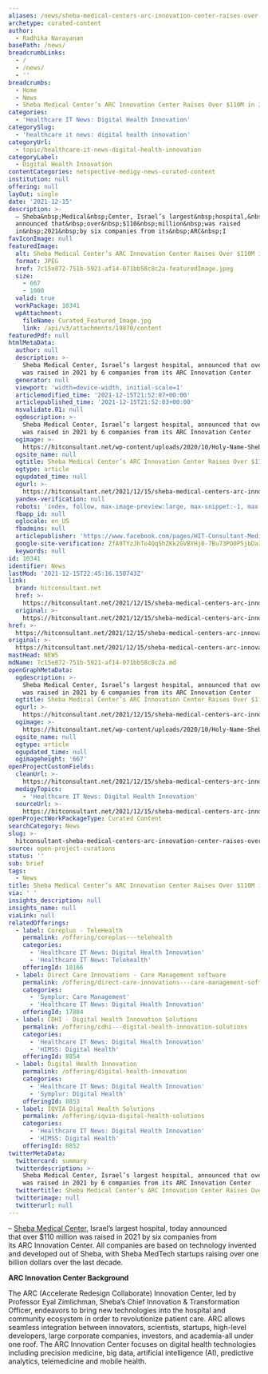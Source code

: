 ```yaml
---
aliases: /news/sheba-medical-centers-arc-innovation-center-raises-over-110m-in-2021
archetype: curated-content
author:
  - Radhika Narayanan
basePath: /news/
breadcrumbLinks:
  - /
  - /news/
  - ''
breadcrumbs:
  - Home
  - News
  - Sheba Medical Center’s ARC Innovation Center Raises Over $110M in 2021
categories:
  - 'Healthcare IT News: Digital Health Innovation'
categorySlug:
  - 'healthcare it news: digital health innovation'
categoryUrl:
  - topic/healthcare-it-news-digital-health-innovation
categoryLabel:
  - Digital Health Innovation
contentCategories: netspective-medigy-news-curated-content
institution: null
offering: null
layOut: single
date: '2021-12-15'
description: >-
  – Sheba&nbsp;Medical&nbsp;Center, Israel’s largest&nbsp;hospital,&nbsp;today
  announced that&nbsp;over&nbsp;$110&nbsp;million&nbsp;was raised
  in&nbsp;2021&nbsp;by six companies from its&nbsp;ARC&nbsp;I
favIconImage: null
featuredImage:
  alt: Sheba Medical Center’s ARC Innovation Center Raises Over $110M in 2021
  format: JPEG
  href: 7c15e872-751b-5921-af14-071bb58c8c2a-featuredImage.jpeg
  size:
    - 667
    - 1000
  valid: true
  workPackage: 10341
  wpAttachment:
    fileName: Curated_Featured_Image.jpg
    link: /api/v3/attachments/19870/content
featuredPdf: null
htmlMetaData:
  author: null
  description: >-
    Sheba Medical Center, Israel’s largest hospital, announced that over $110M
    was raised in 2021 by 6 companies from its ARC Innovation Center
  generator: null
  viewport: 'width=device-width, initial-scale=1'
  articlemodified_time: '2021-12-15T21:52:07+00:00'
  articlepublished_time: '2021-12-15T21:52:03+00:00'
  msvalidate.01: null
  ogdescription: >-
    Sheba Medical Center, Israel’s largest hospital, announced that over $110M
    was raised in 2021 by 6 companies from its ARC Innovation Center
  ogimage: >-
    https://hitconsultant.net/wp-content/uploads/2020/10/Holy-Name-Sheba-Medical-Center-Partner-to-Develop-Digital-Health-Solutions.jpg
  ogsite_name: null
  ogtitle: Sheba Medical Center’s ARC Innovation Center Raises Over $110M in 2021
  ogtype: article
  ogupdated_time: null
  ogurl: >-
    https://hitconsultant.net/2021/12/15/sheba-medical-centers-arc-innovation-center/
  yandex-verification: null
  robots: 'index, follow, max-image-preview:large, max-snippet:-1, max-video-preview:-1'
  fbapp_id: null
  oglocale: en_US
  fbadmins: null
  articlepublisher: 'https://www.facebook.com/pages/HIT-Consultant-Media/302199219847409'
  google-site-verification: ZfA9TYzJhTo4Qq5hZKk2GVBYHj0-7Bu73PO0P5jbDaI
  keywords: null
id: 10341
identifier: News
lastMod: '2021-12-15T22:45:16.150743Z'
link:
  brand: hitconsultant.net
  href: >-
    https://hitconsultant.net/2021/12/15/sheba-medical-centers-arc-innovation-center/#.Ybpvub3P1PY
  original: >-
    https://hitconsultant.net/2021/12/15/sheba-medical-centers-arc-innovation-center/#.Ybpvub3P1PY
href: >-
  https://hitconsultant.net/2021/12/15/sheba-medical-centers-arc-innovation-center/#.Ybpvub3P1PY
original: >-
  https://hitconsultant.net/2021/12/15/sheba-medical-centers-arc-innovation-center/#.Ybpvub3P1PY
mastHead: NEWS
mdName: 7c15e872-751b-5921-af14-071bb58c8c2a.md
openGraphMetaData:
  ogdescription: >-
    Sheba Medical Center, Israel’s largest hospital, announced that over $110M
    was raised in 2021 by 6 companies from its ARC Innovation Center
  ogtitle: Sheba Medical Center’s ARC Innovation Center Raises Over $110M in 2021
  ogurl: >-
    https://hitconsultant.net/2021/12/15/sheba-medical-centers-arc-innovation-center/
  ogimage: >-
    https://hitconsultant.net/wp-content/uploads/2020/10/Holy-Name-Sheba-Medical-Center-Partner-to-Develop-Digital-Health-Solutions.jpg
  ogsite_name: null
  ogtype: article
  ogupdated_time: null
  ogimageheight: '667'
openProjectCustomFields:
  cleanUrl: >-
    https://hitconsultant.net/2021/12/15/sheba-medical-centers-arc-innovation-center/#.Ybpvub3P1PY
  medigyTopics:
    - 'Healthcare IT News: Digital Health Innovation'
  sourceUrl: >-
    https://hitconsultant.net/2021/12/15/sheba-medical-centers-arc-innovation-center/#.Ybpvub3P1PY
openProjectWorkPackageType: Curated Content
searchCategory: News
slug: >-
  hitconsultant-sheba-medical-centers-arc-innovation-center-raises-over-110m-in-2021
source: open-project-curations
status: ''
sub: brief
tags:
  - News
title: Sheba Medical Center’s ARC Innovation Center Raises Over $110M in 2021
via: ' '
insights_description: null
insights_name: null
viaLink: null
relatedOfferings:
  - label: Coreplus - TeleHealth
    permalink: /offering/coreplus---telehealth
    categories:
      - 'Healthcare IT News: Digital Health Innovation'
      - 'Healthcare IT News: Telehealth'
    offeringId: 18166
  - label: Direct Care Innovations - Care Management software
    permalink: /offering/direct-care-innovations---care-management-software
    categories:
      - 'Symplur: Care Management'
      - 'Healthcare IT News: Digital Health Innovation'
    offeringId: 17884
  - label: CDHI - Digital Health Innovation Solutions
    permalink: /offering/cdhi---digital-health-innovation-solutions
    categories:
      - 'Healthcare IT News: Digital Health Innovation'
      - 'HIMSS: Digital Health'
    offeringId: 8854
  - label: Digital Health Innovation
    permalink: /offering/digital-health-innovation
    categories:
      - 'Healthcare IT News: Digital Health Innovation'
      - 'Symplur: Digital Health'
    offeringId: 8853
  - label: IQVIA Digital Health Solutions
    permalink: /offering/iqvia-digital-health-solutions
    categories:
      - 'Healthcare IT News: Digital Health Innovation'
      - 'HIMSS: Digital Health'
    offeringId: 8852
twitterMetaData:
  twittercard: summary
  twitterdescription: >-
    Sheba Medical Center, Israel’s largest hospital, announced that over $110M
    was raised in 2021 by 6 companies from its ARC Innovation Center
  twittertitle: Sheba Medical Center’s ARC Innovation Center Raises Over $110M in 2021
  twitterimage: null
  twitterurl: null
---
```

<p>– <a href="https://urldefense.proofpoint.com/v2/url?u=https-3A__eng.sheba.co.il_&amp;d=DwMF_Q&amp;c=gOrgfQB8xVH7F0lP7MQhi8CyVXMBvYqNyP3LuSSb8Lw&amp;r=SCgwjaN454Pw7mjdJDJi87Tb_LSYvG98z4lzRpW1fVA&amp;m=MfnKMX4IIWPQJWbC5rMMCsMFp78B8SPff0U1L0iyIUo&amp;s=sLfjChW67pEZ0onpW15qwWbPb4d4FBpLxuybOT_KyPg&amp;e=">Sheba&nbsp;Medical&nbsp;Center</a>, Israel’s largest&nbsp;hospital,&nbsp;today announced that&nbsp;over&nbsp;$110&nbsp;million&nbsp;was raised in&nbsp;2021&nbsp;by six companies from its&nbsp;ARC&nbsp;Innovation&nbsp;Center. All companies are based on technology invented and developed out of&nbsp;Sheba, with&nbsp;Sheba&nbsp;MedTech startups raising&nbsp;over&nbsp;one billion dollars&nbsp;over&nbsp;the last decade.&nbsp;</p><p><strong>ARC Innovation Center Background</strong></p><p>The&nbsp;ARC&nbsp;(Accelerate Redesign Collaborate)&nbsp;Innovation&nbsp;Center,&nbsp;led by Professor Eyal Zimlichman,&nbsp;Sheba’s Chief&nbsp;Innovation&nbsp;&amp; Transformation Officer,&nbsp;endeavors to bring new technologies into the hospital and community ecosystem in order to revolutionize patient care.&nbsp;ARC&nbsp;allows seamless integration between innovators, scientists, startups, high-level developers, large corporate companies, investors, and academia-all under one roof. The&nbsp;ARC&nbsp;Innovation&nbsp;Center&nbsp;focuses on digital health technologies including precision medicine, big data, artificial intelligence (AI), predictive analytics, telemedicine and mobile health.</p>